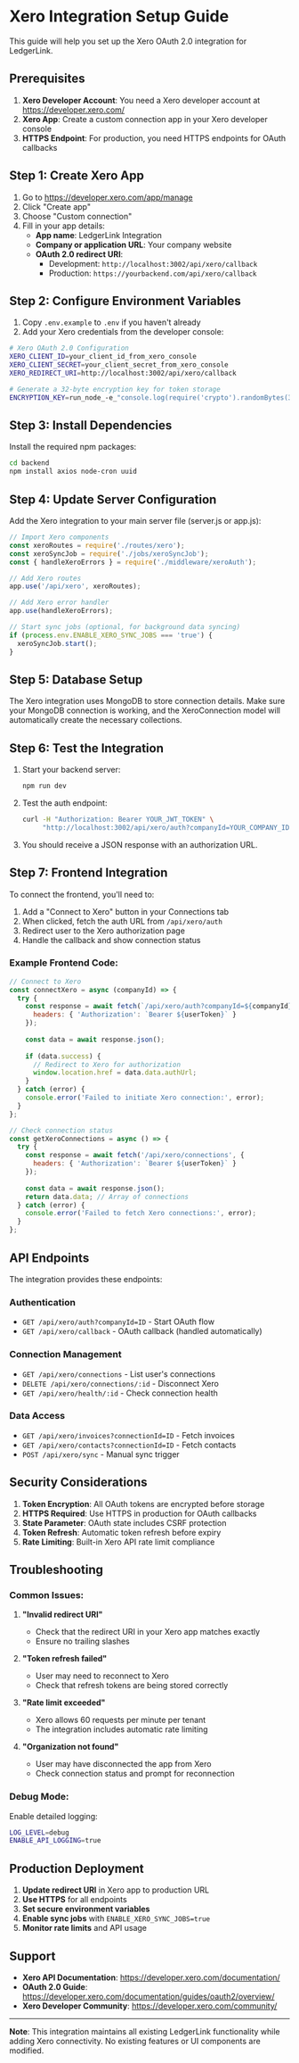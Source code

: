 # Xero Integration Setup Guide

This guide will help you set up the Xero OAuth 2.0 integration for LedgerLink.

## Prerequisites

1. **Xero Developer Account**: You need a Xero developer account at https://developer.xero.com/
2. **Xero App**: Create a custom connection app in your Xero developer console
3. **HTTPS Endpoint**: For production, you need HTTPS endpoints for OAuth callbacks

## Step 1: Create Xero App

1. Go to https://developer.xero.com/app/manage
2. Click "Create app"
3. Choose "Custom connection"
4. Fill in your app details:
   - **App name**: LedgerLink Integration
   - **Company or application URL**: Your company website
   - **OAuth 2.0 redirect URI**: 
     - Development: `http://localhost:3002/api/xero/callback`
     - Production: `https://yourbackend.com/api/xero/callback`

## Step 2: Configure Environment Variables

1. Copy `.env.example` to `.env` if you haven't already
2. Add your Xero credentials from the developer console:

```bash
# Xero OAuth 2.0 Configuration
XERO_CLIENT_ID=your_client_id_from_xero_console
XERO_CLIENT_SECRET=your_client_secret_from_xero_console
XERO_REDIRECT_URI=http://localhost:3002/api/xero/callback

# Generate a 32-byte encryption key for token storage
ENCRYPTION_KEY=run_node_-e_"console.log(require('crypto').randomBytes(32).toString('hex'))"
```

## Step 3: Install Dependencies

Install the required npm packages:

```bash
cd backend
npm install axios node-cron uuid
```

## Step 4: Update Server Configuration

Add the Xero integration to your main server file (server.js or app.js):

```javascript
// Import Xero components
const xeroRoutes = require('./routes/xero');
const xeroSyncJob = require('./jobs/xeroSyncJob');
const { handleXeroErrors } = require('./middleware/xeroAuth');

// Add Xero routes
app.use('/api/xero', xeroRoutes);

// Add Xero error handler
app.use(handleXeroErrors);

// Start sync jobs (optional, for background data syncing)
if (process.env.ENABLE_XERO_SYNC_JOBS === 'true') {
  xeroSyncJob.start();
}
```

## Step 5: Database Setup

The Xero integration uses MongoDB to store connection details. Make sure your MongoDB connection is working, and the XeroConnection model will automatically create the necessary collections.

## Step 6: Test the Integration

1. Start your backend server:
   ```bash
   npm run dev
   ```

2. Test the auth endpoint:
   ```bash
   curl -H "Authorization: Bearer YOUR_JWT_TOKEN" \
        "http://localhost:3002/api/xero/auth?companyId=YOUR_COMPANY_ID"
   ```

3. You should receive a JSON response with an authorization URL.

## Step 7: Frontend Integration

To connect the frontend, you'll need to:

1. Add a "Connect to Xero" button in your Connections tab
2. When clicked, fetch the auth URL from `/api/xero/auth`
3. Redirect user to the Xero authorization page
4. Handle the callback and show connection status

### Example Frontend Code:

```javascript
// Connect to Xero
const connectXero = async (companyId) => {
  try {
    const response = await fetch(`/api/xero/auth?companyId=${companyId}`, {
      headers: { 'Authorization': `Bearer ${userToken}` }
    });
    
    const data = await response.json();
    
    if (data.success) {
      // Redirect to Xero for authorization
      window.location.href = data.data.authUrl;
    }
  } catch (error) {
    console.error('Failed to initiate Xero connection:', error);
  }
};

// Check connection status
const getXeroConnections = async () => {
  try {
    const response = await fetch('/api/xero/connections', {
      headers: { 'Authorization': `Bearer ${userToken}` }
    });
    
    const data = await response.json();
    return data.data; // Array of connections
  } catch (error) {
    console.error('Failed to fetch Xero connections:', error);
  }
};
```

## API Endpoints

The integration provides these endpoints:

### Authentication
- `GET /api/xero/auth?companyId=ID` - Start OAuth flow
- `GET /api/xero/callback` - OAuth callback (handled automatically)

### Connection Management
- `GET /api/xero/connections` - List user's connections
- `DELETE /api/xero/connections/:id` - Disconnect Xero
- `GET /api/xero/health/:id` - Check connection health

### Data Access
- `GET /api/xero/invoices?connectionId=ID` - Fetch invoices
- `GET /api/xero/contacts?connectionId=ID` - Fetch contacts
- `POST /api/xero/sync` - Manual sync trigger

## Security Considerations

1. **Token Encryption**: All OAuth tokens are encrypted before storage
2. **HTTPS Required**: Use HTTPS in production for OAuth callbacks
3. **State Parameter**: OAuth state includes CSRF protection
4. **Token Refresh**: Automatic token refresh before expiry
5. **Rate Limiting**: Built-in Xero API rate limit compliance

## Troubleshooting

### Common Issues:

1. **"Invalid redirect URI"**
   - Check that the redirect URI in your Xero app matches exactly
   - Ensure no trailing slashes

2. **"Token refresh failed"**
   - User may need to reconnect to Xero
   - Check that refresh tokens are being stored correctly

3. **"Rate limit exceeded"**
   - Xero allows 60 requests per minute per tenant
   - The integration includes automatic rate limiting

4. **"Organization not found"**
   - User may have disconnected the app from Xero
   - Check connection status and prompt for reconnection

### Debug Mode:

Enable detailed logging:

```bash
LOG_LEVEL=debug
ENABLE_API_LOGGING=true
```

## Production Deployment

1. **Update redirect URI** in Xero app to production URL
2. **Use HTTPS** for all endpoints
3. **Set secure environment variables**
4. **Enable sync jobs** with `ENABLE_XERO_SYNC_JOBS=true`
5. **Monitor rate limits** and API usage

## Support

- **Xero API Documentation**: https://developer.xero.com/documentation/
- **OAuth 2.0 Guide**: https://developer.xero.com/documentation/guides/oauth2/overview/
- **Xero Developer Community**: https://developer.xero.com/community/

---

**Note**: This integration maintains all existing LedgerLink functionality while adding Xero connectivity. No existing features or UI components are modified.